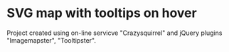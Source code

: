 # SVG map with tooltips on hover

Project created using on-line servicve "Crazysquirrel" and jQuery plugins "Imagemapster", "Tooltipster".
